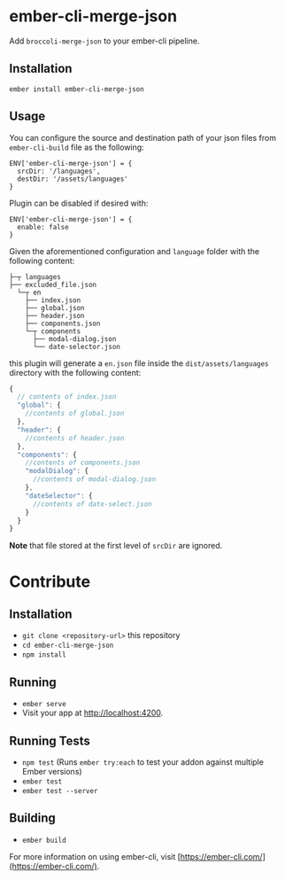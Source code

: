 # ember-cli-merge-json

Add `broccoli-merge-json` to your ember-cli pipeline.

## Installation
```
ember install ember-cli-merge-json
```

## Usage

You can configure the source and destination path of your json files
from `ember-cli-build` file as the following:

```
ENV['ember-cli-merge-json'] = {
  srcDir: '/languages',
  destDir: '/assets/languages' 
}
```

Plugin can be disabled if desired with:

```
ENV['ember-cli-merge-json'] = {
  enable: false
}
```


Given the aforementioned configuration and `language` folder with the following content:
```
├─┬ languages
├── excluded_file.json
  └─┬ en
    ├── index.json
    ├── global.json
    ├── header.json
    ├── components.json
    └─┬ components
      ├── modal-dialog.json
      └── date-selector.json
```

this plugin will generate a `en.json` file inside the `dist/assets/languages` directory
with the following content:

```js
{
  // contents of index.json 
  "global": {
    //contents of global.json
  },
  "header": {
    //contents of header.json
  },
  "components": {
    //contents of components.json
    "modalDialog": {
      //contents of modal-dialog.json
    },
    "dateSelector": {
      //contents of date-select.json
    }
  }
}
```

**Note** that file stored at the first level of `srcDir` are ignored.


# Contribute
## Installation

* `git clone <repository-url>` this repository
* `cd ember-cli-merge-json`
* `npm install`

## Running

* `ember serve`
* Visit your app at [http://localhost:4200](http://localhost:4200).

## Running Tests

* `npm test` (Runs `ember try:each` to test your addon against multiple Ember versions)
* `ember test`
* `ember test --server`

## Building

* `ember build`

For more information on using ember-cli, visit [https://ember-cli.com/](https://ember-cli.com/).
